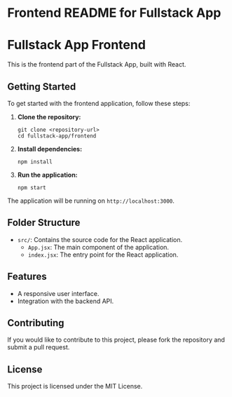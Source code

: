 # Frontend README for Fullstack App

# Fullstack App Frontend

This is the frontend part of the Fullstack App, built with React. 

## Getting Started

To get started with the frontend application, follow these steps:

1. **Clone the repository:**
   ```
   git clone <repository-url>
   cd fullstack-app/frontend
   ```

2. **Install dependencies:**
   ```
   npm install
   ```

3. **Run the application:**
   ```
   npm start
   ```

The application will be running on `http://localhost:3000`.

## Folder Structure

- `src/`: Contains the source code for the React application.
  - `App.jsx`: The main component of the application.
  - `index.jsx`: The entry point for the React application.

## Features

- A responsive user interface.
- Integration with the backend API.

## Contributing

If you would like to contribute to this project, please fork the repository and submit a pull request. 

## License

This project is licensed under the MIT License.